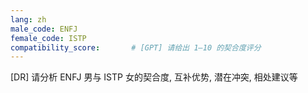 ```yaml
---
lang: zh
male_code: ENFJ
female_code: ISTP
compatibility_score:       # [GPT] 请给出 1–10 的契合度评分
---
```


[DR] 请分析 ENFJ 男与 ISTP 女的契合度, 互补优势, 潜在冲突, 相处建议等

